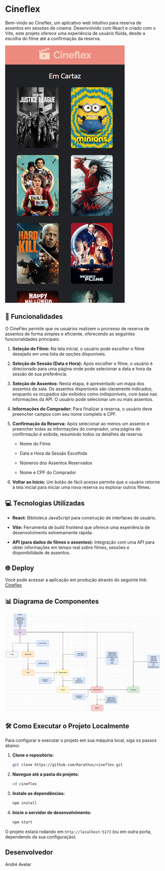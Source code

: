 # Cineflex

Bem-vindo ao Cineflex, um aplicativo web intuitivo para reserva de assentos em sessões de cinema. Desenvolvido com React e criado com o Vite, este projeto oferece uma experiência de usuário flúida, desde a escolha do filme até a confirmação da reserva.

![Imagem do Cineflex](project-image.png)

## 🚀 Funcionalidades

O CineFlex permite que os usuários realizem o processo de reserva de assentos de forma simples e eficiente, oferecendo as seguintes funcionalidades principais:

1. **Seleção de Filme:** Na tela inicial, o usuário pode escolher o filme desejado em uma lista de opções disponíveis.

2. **Seleção de Sessão (Data e Hora):** Após escolher o filme, o usuário é direcionado para uma página onde pode selecionar a data e hora da sessão de sua preferência.

3. **Seleção de Assentos:** Nesta etapa, é apresentado um mapa dos assentos da sala. Os assentos disponíveis são claramente indicados, enquanto os ocupados são exibidos como indisponíveis, com base nas informações da API. O usuário pode selecionar um ou mais assentos.

4. **Informações do Comprador:** Para finalizar a reserva, o usuário deve preencher campos com seu nome completo e CPF.

5. **Confirmação da Reserva:** Após selecionar ao menos um assento e preencher todas as informações do comprador, uma página de confirmação é exibida, resumindo todos os detalhes da reserva:

    * Nome do Filme

    * Data e Hora da Sessão Escolhida

    * Números dos Assentos Reservados

    * Nome e CPF do Comprador

6. **Voltar ao Início:** Um botão de fácil acesso permite que o usuário retorne à tela inicial para iniciar uma nova reserva ou explorar outros filmes.

## 💻 Tecnologias Utilizadas
* **React:** Biblioteca JavaScript para construção de interfaces de usuário.

* **Vite:** Ferramenta de build frontend que oferece uma experiência de desenvolvimento extremamente rápida.

* **API (para dados de filmes e assentos):** Integração com uma API para obter informações em tempo real sobre filmes, sessões e disponibilidade de assentos.

## 🌐 Deploy

Você pode acessar a aplicação em produção através do seguinte link:
[Cineflex](https://cineflex-xi-sand.vercel.app)

## 📊 Diagrama de Componentes

![Link para o diagrama de Componentes](diagram-image.png)

## 🛠️ Como Executar o Projeto Localmente

Para configurar e executar o projeto em sua máquina local, siga os passos abaixo:

1. **Clone o repositório:**
    ```bash
    git clone https://github.com/Karathus/cineflex.git
    ```
2.  **Navegue até a pasta do projeto:**
    ```bash
    cd cineflex
    ```
3.  **Instale as dependências:**
    ```bash
    npm install
    ```
4.  **Inicie o servidor de desenvolvimento:**
    ```bash
    npm start
    ```

O projeto estará rodando em `http://localhost:5173` (ou em outra porta, dependendo da sua configuração).

## Desenvolvedor

André Avelar